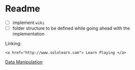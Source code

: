 # Readme

- [ ] implement `wiki`
- [ ] folder structure to be defined while going ahead with the implementation

Linking:

`<a href="http://www.sololearn.com"> Learn Playing </a>`

<a href="./DataManipulation/data_manipulation.md">Data Manipulation</a>
